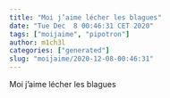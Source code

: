 ```yaml
---
title: "Moi j’aime lécher les blagues"
date: "Tue Dec  8 00:46:31 CET 2020"
tags: ["moijaime", "pipotron"]
author: m1ch3l
categories: ["generated"]
slug: "moijaime/2020-12-08-00:46:31"
---
```


Moi j’aime lécher les blagues
